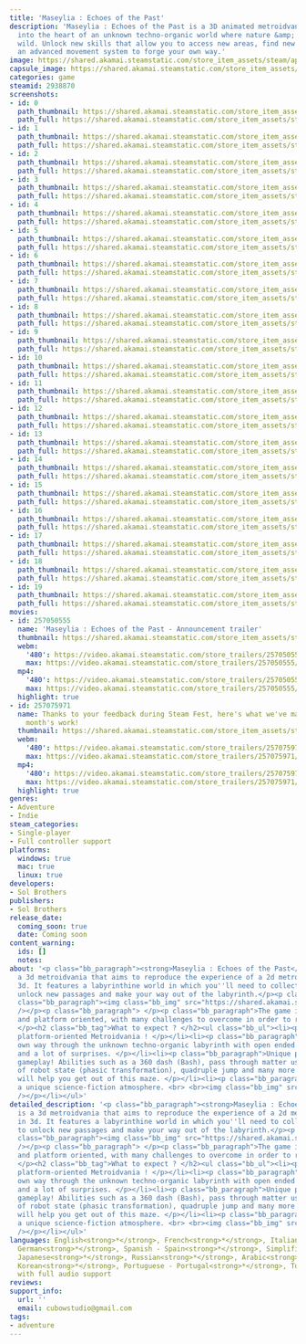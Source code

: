 ```yaml
---
title: 'Maseylia : Echoes of the Past'
description: 'Maseylia : Echoes of the Past is a 3D animated metroidvania. Lose yourself
  into the heart of an unknown techno-organic world where nature &amp; creatures gone
  wild. Unlock new skills that allow you to access new areas, find new paths and develop
  an advanced movement system to forge your own way.'
image: https://shared.akamai.steamstatic.com/store_item_assets/steam/apps/2938870/header.jpg?t=1732315054
capsule_image: https://shared.akamai.steamstatic.com/store_item_assets/steam/apps/2938870/98fcd2a9e2b1094ed41640f4b0efc6be8473e60f/capsule_231x87.jpg?t=1732315054
categories: game
steamid: 2938870
screenshots:
- id: 0
  path_thumbnail: https://shared.akamai.steamstatic.com/store_item_assets/steam/apps/2938870/ss_949d3999c6ced1017d5b1b42666be9be85935c3d.600x338.jpg?t=1732315054
  path_full: https://shared.akamai.steamstatic.com/store_item_assets/steam/apps/2938870/ss_949d3999c6ced1017d5b1b42666be9be85935c3d.1920x1080.jpg?t=1732315054
- id: 1
  path_thumbnail: https://shared.akamai.steamstatic.com/store_item_assets/steam/apps/2938870/ss_43b6f4593e3f21b990746afcc6d88ef94adbed54.600x338.jpg?t=1732315054
  path_full: https://shared.akamai.steamstatic.com/store_item_assets/steam/apps/2938870/ss_43b6f4593e3f21b990746afcc6d88ef94adbed54.1920x1080.jpg?t=1732315054
- id: 2
  path_thumbnail: https://shared.akamai.steamstatic.com/store_item_assets/steam/apps/2938870/ss_836af315bd23dcc5923ec0043cb18fc46cc76554.600x338.jpg?t=1732315054
  path_full: https://shared.akamai.steamstatic.com/store_item_assets/steam/apps/2938870/ss_836af315bd23dcc5923ec0043cb18fc46cc76554.1920x1080.jpg?t=1732315054
- id: 3
  path_thumbnail: https://shared.akamai.steamstatic.com/store_item_assets/steam/apps/2938870/ss_08504e254eaad83c445a2b2cb1e648fcd7a81bea.600x338.jpg?t=1732315054
  path_full: https://shared.akamai.steamstatic.com/store_item_assets/steam/apps/2938870/ss_08504e254eaad83c445a2b2cb1e648fcd7a81bea.1920x1080.jpg?t=1732315054
- id: 4
  path_thumbnail: https://shared.akamai.steamstatic.com/store_item_assets/steam/apps/2938870/ss_224a6f3a00b8132c0b9e62585df27f9f803f1ce2.600x338.jpg?t=1732315054
  path_full: https://shared.akamai.steamstatic.com/store_item_assets/steam/apps/2938870/ss_224a6f3a00b8132c0b9e62585df27f9f803f1ce2.1920x1080.jpg?t=1732315054
- id: 5
  path_thumbnail: https://shared.akamai.steamstatic.com/store_item_assets/steam/apps/2938870/ss_f7434a323da6278a9d9c025a1437d3b2958a8f9d.600x338.jpg?t=1732315054
  path_full: https://shared.akamai.steamstatic.com/store_item_assets/steam/apps/2938870/ss_f7434a323da6278a9d9c025a1437d3b2958a8f9d.1920x1080.jpg?t=1732315054
- id: 6
  path_thumbnail: https://shared.akamai.steamstatic.com/store_item_assets/steam/apps/2938870/ss_9c68b369587fda15fcbd82c07a57bf6202b71186.600x338.jpg?t=1732315054
  path_full: https://shared.akamai.steamstatic.com/store_item_assets/steam/apps/2938870/ss_9c68b369587fda15fcbd82c07a57bf6202b71186.1920x1080.jpg?t=1732315054
- id: 7
  path_thumbnail: https://shared.akamai.steamstatic.com/store_item_assets/steam/apps/2938870/ss_d46769fe69ff17e18ee69ffda6a36f1601287ee2.600x338.jpg?t=1732315054
  path_full: https://shared.akamai.steamstatic.com/store_item_assets/steam/apps/2938870/ss_d46769fe69ff17e18ee69ffda6a36f1601287ee2.1920x1080.jpg?t=1732315054
- id: 8
  path_thumbnail: https://shared.akamai.steamstatic.com/store_item_assets/steam/apps/2938870/ss_cbd388330f85ce98b8e229fe30490da2b17c2389.600x338.jpg?t=1732315054
  path_full: https://shared.akamai.steamstatic.com/store_item_assets/steam/apps/2938870/ss_cbd388330f85ce98b8e229fe30490da2b17c2389.1920x1080.jpg?t=1732315054
- id: 9
  path_thumbnail: https://shared.akamai.steamstatic.com/store_item_assets/steam/apps/2938870/ss_684cbec08d665f8c0d8308e141da721b067fa53f.600x338.jpg?t=1732315054
  path_full: https://shared.akamai.steamstatic.com/store_item_assets/steam/apps/2938870/ss_684cbec08d665f8c0d8308e141da721b067fa53f.1920x1080.jpg?t=1732315054
- id: 10
  path_thumbnail: https://shared.akamai.steamstatic.com/store_item_assets/steam/apps/2938870/ss_544a265892eb44d92bb60e87891da0749d1df422.600x338.jpg?t=1732315054
  path_full: https://shared.akamai.steamstatic.com/store_item_assets/steam/apps/2938870/ss_544a265892eb44d92bb60e87891da0749d1df422.1920x1080.jpg?t=1732315054
- id: 11
  path_thumbnail: https://shared.akamai.steamstatic.com/store_item_assets/steam/apps/2938870/ss_bb0ac5305c0aaadc67d8789315eb5d1fd5031d75.600x338.jpg?t=1732315054
  path_full: https://shared.akamai.steamstatic.com/store_item_assets/steam/apps/2938870/ss_bb0ac5305c0aaadc67d8789315eb5d1fd5031d75.1920x1080.jpg?t=1732315054
- id: 12
  path_thumbnail: https://shared.akamai.steamstatic.com/store_item_assets/steam/apps/2938870/ss_6462fc2d3dde2e082cebdadfa9565d541425704f.600x338.jpg?t=1732315054
  path_full: https://shared.akamai.steamstatic.com/store_item_assets/steam/apps/2938870/ss_6462fc2d3dde2e082cebdadfa9565d541425704f.1920x1080.jpg?t=1732315054
- id: 13
  path_thumbnail: https://shared.akamai.steamstatic.com/store_item_assets/steam/apps/2938870/ss_222101a448e30f6178875a442a750b0a41ebcf65.600x338.jpg?t=1732315054
  path_full: https://shared.akamai.steamstatic.com/store_item_assets/steam/apps/2938870/ss_222101a448e30f6178875a442a750b0a41ebcf65.1920x1080.jpg?t=1732315054
- id: 14
  path_thumbnail: https://shared.akamai.steamstatic.com/store_item_assets/steam/apps/2938870/ss_127c3b14c8e53e8eb237f780cb70bb979b2a0b50.600x338.jpg?t=1732315054
  path_full: https://shared.akamai.steamstatic.com/store_item_assets/steam/apps/2938870/ss_127c3b14c8e53e8eb237f780cb70bb979b2a0b50.1920x1080.jpg?t=1732315054
- id: 15
  path_thumbnail: https://shared.akamai.steamstatic.com/store_item_assets/steam/apps/2938870/ss_be22adb28d3091658e6560771a7892f9bd367fd4.600x338.jpg?t=1732315054
  path_full: https://shared.akamai.steamstatic.com/store_item_assets/steam/apps/2938870/ss_be22adb28d3091658e6560771a7892f9bd367fd4.1920x1080.jpg?t=1732315054
- id: 16
  path_thumbnail: https://shared.akamai.steamstatic.com/store_item_assets/steam/apps/2938870/ss_464374ee42acedbe7abf47b7b0521f7dd9104605.600x338.jpg?t=1732315054
  path_full: https://shared.akamai.steamstatic.com/store_item_assets/steam/apps/2938870/ss_464374ee42acedbe7abf47b7b0521f7dd9104605.1920x1080.jpg?t=1732315054
- id: 17
  path_thumbnail: https://shared.akamai.steamstatic.com/store_item_assets/steam/apps/2938870/ss_161794507de3204f80aa9c43c08ec24629f506e5.600x338.jpg?t=1732315054
  path_full: https://shared.akamai.steamstatic.com/store_item_assets/steam/apps/2938870/ss_161794507de3204f80aa9c43c08ec24629f506e5.1920x1080.jpg?t=1732315054
- id: 18
  path_thumbnail: https://shared.akamai.steamstatic.com/store_item_assets/steam/apps/2938870/ss_8d45b23b51933814421e79f8a32a25bb434ca8d0.600x338.jpg?t=1732315054
  path_full: https://shared.akamai.steamstatic.com/store_item_assets/steam/apps/2938870/ss_8d45b23b51933814421e79f8a32a25bb434ca8d0.1920x1080.jpg?t=1732315054
- id: 19
  path_thumbnail: https://shared.akamai.steamstatic.com/store_item_assets/steam/apps/2938870/ss_e8fb50ecf8f4f8f667e0c381f49916d33c4f6472.600x338.jpg?t=1732315054
  path_full: https://shared.akamai.steamstatic.com/store_item_assets/steam/apps/2938870/ss_e8fb50ecf8f4f8f667e0c381f49916d33c4f6472.1920x1080.jpg?t=1732315054
movies:
- id: 257050555
  name: 'Maseylia : Echoes of the Past - Announcement trailer'
  thumbnail: https://shared.akamai.steamstatic.com/store_item_assets/steam/apps/257050555/0bde007fd4a63ad36bd4c697c406d02b2870e0aa/movie_600x337.jpg?t=1732315047
  webm:
    '480': https://video.akamai.steamstatic.com/store_trailers/257050555/movie480_vp9.webm?t=1732315047
    max: https://video.akamai.steamstatic.com/store_trailers/257050555/movie_max_vp9.webm?t=1732315047
  mp4:
    '480': https://video.akamai.steamstatic.com/store_trailers/257050555/movie480.mp4?t=1732315047
    max: https://video.akamai.steamstatic.com/store_trailers/257050555/movie_max.mp4?t=1732315047
  highlight: true
- id: 257075971
  name: Thanks to your feedback during Steam Fest, here's what we've made after a
    month's work!
  thumbnail: https://shared.akamai.steamstatic.com/store_item_assets/steam/apps/257075971/44c6977f12ce09e706cbee53216ee42f71f705c3/movie_600x337.jpg?t=1732313896
  webm:
    '480': https://video.akamai.steamstatic.com/store_trailers/257075971/movie480_vp9.webm?t=1732313896
    max: https://video.akamai.steamstatic.com/store_trailers/257075971/movie_max_vp9.webm?t=1732313896
  mp4:
    '480': https://video.akamai.steamstatic.com/store_trailers/257075971/movie480.mp4?t=1732313896
    max: https://video.akamai.steamstatic.com/store_trailers/257075971/movie_max.mp4?t=1732313896
  highlight: true
genres:
- Adventure
- Indie
steam_categories:
- Single-player
- Full controller support
platforms:
  windows: true
  mac: true
  linux: true
developers:
- Sol Brothers
publishers:
- Sol Brothers
release_date:
  coming_soon: true
  date: Coming soon
content_warning:
  ids: []
  notes:
about: '<p class="bb_paragraph"><strong>Maseylia : Echoes of the Past</strong> is
  a 3d metroidvania that aims to reproduce the experience of a 2d metroidvania in
  3d. It features a labyrinthine world in which you''ll need to collect upgrades to
  unlock new passages and make your way out of the labyrinth.</p><p class="bb_paragraph"></p><p
  class="bb_paragraph"><img class="bb_img" src="https://shared.akamai.steamstatic.com/store_item_assets/steam/apps/2938870/extras/view.gif?t=1732315054"
  /></p><p class="bb_paragraph"> </p><p class="bb_paragraph">The game is very exploration
  and platform oriented, with many challenges to overcome in order to reach the end.
  </p><h2 class="bb_tag">What to expect ? </h2><ul class="bb_ul"><li><p class="bb_paragraph">A
  platform-oriented Metroidvania ! </p></li><li><p class="bb_paragraph">Find your
  own way through the unknown techno-organic labyrinth with open ended level design
  and a lot of surprises. </p></li><li><p class="bb_paragraph">Unique platforming
  gameplay! Abilities such as a 360 dash (Bash), pass through matter using a change
  of robot state (phasic transformation), quadruple jump and many more to unlock that
  will help you get out of this maze. </p></li><li><p class="bb_paragraph">Discover
  a unique science-fiction atmosphere. <br> <br><img class="bb_img" src="https://shared.akamai.steamstatic.com/store_item_assets/steam/apps/2938870/extras/newhero.gif?t=1732315054"
  /></p></li></ul>'
detailed_description: '<p class="bb_paragraph"><strong>Maseylia : Echoes of the Past</strong>
  is a 3d metroidvania that aims to reproduce the experience of a 2d metroidvania
  in 3d. It features a labyrinthine world in which you''ll need to collect upgrades
  to unlock new passages and make your way out of the labyrinth.</p><p class="bb_paragraph"></p><p
  class="bb_paragraph"><img class="bb_img" src="https://shared.akamai.steamstatic.com/store_item_assets/steam/apps/2938870/extras/view.gif?t=1732315054"
  /></p><p class="bb_paragraph"> </p><p class="bb_paragraph">The game is very exploration
  and platform oriented, with many challenges to overcome in order to reach the end.
  </p><h2 class="bb_tag">What to expect ? </h2><ul class="bb_ul"><li><p class="bb_paragraph">A
  platform-oriented Metroidvania ! </p></li><li><p class="bb_paragraph">Find your
  own way through the unknown techno-organic labyrinth with open ended level design
  and a lot of surprises. </p></li><li><p class="bb_paragraph">Unique platforming
  gameplay! Abilities such as a 360 dash (Bash), pass through matter using a change
  of robot state (phasic transformation), quadruple jump and many more to unlock that
  will help you get out of this maze. </p></li><li><p class="bb_paragraph">Discover
  a unique science-fiction atmosphere. <br> <br><img class="bb_img" src="https://shared.akamai.steamstatic.com/store_item_assets/steam/apps/2938870/extras/newhero.gif?t=1732315054"
  /></p></li></ul>'
languages: English<strong>*</strong>, French<strong>*</strong>, Italian<strong>*</strong>,
  German<strong>*</strong>, Spanish - Spain<strong>*</strong>, Simplified Chinese<strong>*</strong>,
  Japanese<strong>*</strong>, Russian<strong>*</strong>, Arabic<strong>*</strong>,
  Korean<strong>*</strong>, Portuguese - Portugal<strong>*</strong>, Turkish<strong>*</strong><br><strong>*</strong>languages
  with full audio support
reviews:
support_info:
  url: ''
  email: cubowstudio@gmail.com
tags:
- adventure
---
```


